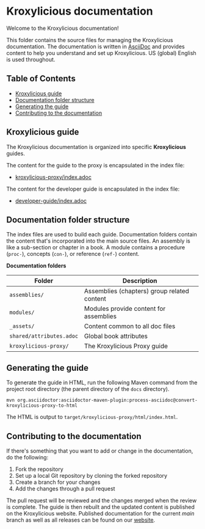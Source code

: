 [KroxyliciousDoc]: https://kroxylicious.io/ "Kroxylicious documentation"
[AsciiDoc]: https://docs.asciidoctor.org/asciidoc/latest/syntax-quick-reference/  "AsciiDoc reference"

<!-- omit from toc -->
# Kroxylicious documentation

Welcome to the Kroxylicious documentation! 

This folder contains the source files for managing the Kroxylicious documentation. 
The documentation is written in [AsciiDoc][AsciiDoc] and provides content to help you understand and set up Kroxylicious.
US (global) English is used throughout.

<!-- omit from toc -->
## Table of Contents
- [Kroxylicious guide](#kroxylicious-guide)
- [Documentation folder structure](#documentation-folder-structure)
- [Generating the guide](#generating-the-guide)
- [Contributing to the documentation](#contributing-to-the-documentation)

## Kroxylicious guide

The Kroxylicious documentation is organized into specific **Kroxylicious** guides.

The content for the guide to the proxy is encapsulated in the index file:

- [kroxylicious-proxy/index.adoc](kroxylicious-proxy/index.adoc)

The content for the developer guide is encapsulated in the index file:

- [developer-guide/index.adoc](kroxylicious-proxy/index.adoc) 

## Documentation folder structure

The index files are used to build each guide.
Documentation folders contain the content that's incorporated into the main source files.
An assembly is like a sub-section or chapter in a book.
A module contains a procedure (`proc-`), concepts (`con-`), or reference (`ref-`) content.

**Documentation folders**

| Folder                   | Description                                 |
|--------------------------|---------------------------------------------|
| `assemblies/`            | Assemblies (chapters) group related content |
| `modules/`               | Modules provide content for assemblies      |
| `_assets/`               | Content common to all doc files             |
| `shared/attributes.adoc` | Global book attributes                      |
| `kroxylicious-proxy/`    | The Kroxylicious Proxy guide                |

## Generating the guide

To generate the guide in HTML, run the following Maven command from the project root directory (the parent directory of the `docs` directory).

```shell
mvn org.asciidoctor:asciidoctor-maven-plugin:process-asciidoc@convert-kroxylicious-proxy-to-html
```

The HTML is output to `target/kroxylicious-proxy/html/index.html`. 

## Contributing to the documentation

If there's something that you want to add or change in the documentation, do the following:

1. Fork the repository
1. Set up a local Git repository by cloning the forked repository
2. Create a branch for your changes
3. Add the changes through a pull request

The pull request will be reviewed and the changes merged when the review is complete.
The guide is then rebuilt and the updated content is published on the Kroxylicious website.
Published documentation for the current _main_ branch as well as all releases can be found on our [website][KroxyliciousDoc].